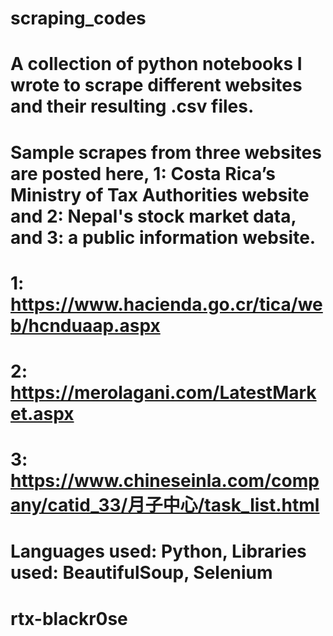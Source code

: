 # scraping_codes

# A collection of python notebooks I wrote to scrape different websites and their resulting .csv files.
# Sample scrapes from three websites are posted here, 1: Costa Rica’s Ministry of Tax Authorities website and 2: Nepal's stock market data, and 3: a public information website.
# 1: https://www.hacienda.go.cr/tica/web/hcnduaap.aspx
# 2: https://merolagani.com/LatestMarket.aspx
# 3: https://www.chineseinla.com/company/catid_33/月子中心/task_list.html


# Languages used: Python, Libraries used: BeautifulSoup, Selenium

# rtx-blackr0se

